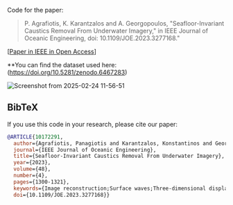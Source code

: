 Code for the paper: 

>P. Agrafiotis, K. Karantzalos and A. Georgopoulos, "Seafloor-Invariant Caustics Removal From Underwater Imagery," in IEEE Journal of Oceanic Engineering, doi: 10.1109/JOE.2023.3277168."

[[Paper in IEEE in Open Access](https://ieeexplore.ieee.org/document/10172291)]

**You can find the dataset used here: (https://doi.org/10.5281/zenodo.6467283)

![Screenshot from 2025-02-24 11-56-51](https://github.com/user-attachments/assets/3378ef54-9e05-4a6b-8cbb-38403930d5fa)

## BibTeX

If you use this code in your research, please cite our paper:

```bibtex
@ARTICLE{10172291,
  author={Agrafiotis, Panagiotis and Karantzalos, Konstantinos and Georgopoulos, Andreas},
  journal={IEEE Journal of Oceanic Engineering}, 
  title={Seafloor-Invariant Caustics Removal From Underwater Imagery}, 
  year={2023},
  volume={48},
  number={4},
  pages={1300-1321},
  keywords={Image reconstruction;Surface waves;Three-dimensional displays;Deep learning;Sun;Image segmentation;Caustics;data set;fully convolutional network;image segmentation;sun flickering;underwater 3-D reconstruction},
  doi={10.1109/JOE.2023.3277168}}
